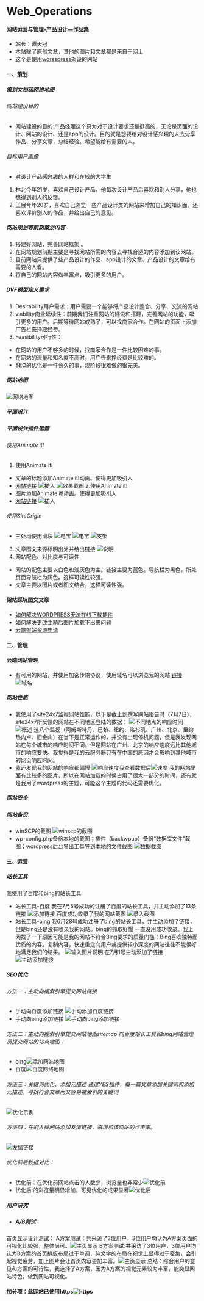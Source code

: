 # Web_Operations

#### 网站运营与管理-[产品设计—作品集](https://ttgnb.top/)
- 站长：谭天冠
- 本站除了原创文章，其他的图片和文章都是来自于网上
- 这个是使用[worsspress](https://wordpress.org/)架设的网站

#### 一、策划
##### 策划文档和网络地图
###### 网站建设目的
- 网站建设的目的:产品经理这个只为对于设计要求还是挺高的，无论是页面的设计、网站的设计、还是app的设计。目的就是想要给对设计感兴趣的人去分享作品、分享文章，总结经验。希望能给有需要的人。
###### 目标用户画像
- 对设计产品感兴趣的人群和在校的大学生
1. 林北今年21岁，喜欢自己设计产品，他每次设计产品后喜欢和别人分享，他也想得到别人的反馈。
2. 王展今年20岁，喜欢自己浏览一些产品设计类的网站来增加自己的知识面。还喜欢评价别人的作品，并给出自己的意见。


##### 网站规划等前期策划内容

1.  搭建好网站，完善网站框架 。
2.  在网站规划前期主要是寻找网站所需的内容去寻找合适的内容添加到该网站。
3.  目前网站只提供了些产品设计的作品、app设计的文章、产品设计的文章给有需要的人看。
4.  将自己的网站内容做丰富点，吸引更多的用户。
  

##### DVF模型定义需求

1.  Desirability用户需求：用户需要一个能够将产品设计整合、分享、交流的网站
2.  viability商业延续性：前期我们注重网站的建设和搭建，完善网站的功能，吸引更多的用户。后期等待网站成熟了，可以找商家合作。在网站的页面上添加广告栏来挣取经费。
3.  Feasibility可行性：
- 在网站的用户不够多的时候，找商家合作是一件比较困难的事。
- 在网站的流量和知名度不高时，用广告来挣经费是比较难的。
- SEO的优化是一件长久的事，现阶段很难做的很完美。

##### 网站地图

![网络地图](https://images.gitee.com/uploads/images/2020/0707/222245_5850543d_2230296.png "微信图片_20200707222153.png") 


##### 平面设计
##### 平面设计插件运营
###### 使用Animate it! 
1. 使用Animate it! 
- 文章的标题添加Animate it!动画。使得更加吸引人
- [网站链接](https://ttgnb.top/2020/07/01/yuanchuangwenzhang1/)
![插入](https://images.gitee.com/uploads/images/2020/0707/003912_bfbb0817_2230296.png "微信图片_20200707003859.png")
![效果截图](https://images.gitee.com/uploads/images/2020/0707/003746_c437da4a_2230296.png "微信图片_20200707003500.png")
2.使用Animate it!
- 图片添加Animate it!动画。使得更加吸引人
- [网站链接](https://ttgnb.top/2020/06/25/appsheji/)
![插入](https://images.gitee.com/uploads/images/2020/0707/004025_a7fad027_2230296.png "微信图片_20200707003532.png")
###### 使用SiteOrigin
- 三处均使用滑块
![电宝](https://images.gitee.com/uploads/images/2020/0707/004419_85b86552_2230296.png "微信图片_20200707004318.png")
![电宝](https://images.gitee.com/uploads/images/2020/0707/004440_01d28959_2230296.png "微信图片_20200707004320.png")
![支架](https://images.gitee.com/uploads/images/2020/0707/004520_00bfa697_2230296.png "微信图片_20200707004323.png")
3. 文章图文来源标明出处并给出链接
![说明](https://images.gitee.com/uploads/images/2020/0707/005627_8542e236_2230296.png "微信图片_20200707005600.png")
4. 网站配色、对比度与可读性
- 网站的配色主要以白色和浅灰色为主。链接主要为蓝色。导航栏为黑色，所处页面导航栏为灰色。这样可读性较强。
- 文章主要以图片或者图文结合，这样可读性强。
#### 架站踩坑图文文章
- [如何解决WORDPRESS无法在线下载插件](https://ttgnb.top/2020/07/01/yuanchuangwenzhang1/)
- [如何解决更改主题后图片加载不出来问题](https://ttgnb.top/2020/07/01/yuanchuangwenzhang/)
- [云端架站资源申请](https://ttgnb.top/2020/07/01/ziyuanshenqing/)
#### 二、管理
#### 云端网站管理
- 有可用的网站，并使用加密传输协议，使用域名可以浏览我的网站 [链接](https://ttgnb.top/)
![域名](https://images.gitee.com/uploads/images/2020/0707/010658_a39d0f38_2230296.png "微信图片_20200707010633.png")
##### 网站性能
- 我使用了site24x7监视网站性能，以下是截止到撰写网站报告时（7月7日），site24x7所反馈的网站在不同地区登陆的数据：
![不同地点的响应时间](https://images.gitee.com/uploads/images/2020/0707/210933_4c2430b1_2230296.png "微信图片_20200707210901.png")
![概述](https://images.gitee.com/uploads/images/2020/0707/211007_5c37fa45_2230296.png "微信图片_20200707210906.png")
这八个监视（阿姆斯特丹、巴黎、纽约、洛杉矶、广州、北京、里约热内卢、旧金山）在当下是正常运作的，并没有出现停机问题。但是我发现网站在每个城市的响应时间不同。但是网站在广州、北京的响应速度远比其他城市的响应要快。我觉得是我的云服务器只有在中国的原因才会影响到其他城市的网页响应时间。
- 我还发现我的网站的响应都偏慢
![响应速度](https://images.gitee.com/uploads/images/2020/0707/211901_ba2c2fd4_2230296.png "微信图片_20200707211840.png")我查看数据后![速度](https://images.gitee.com/uploads/images/2020/0707/212037_6e03e4f8_2230296.png "微信图片_20200707212009.png")
我的网站里面有比较多的图片，所以在网站加载的时候占用了很大一部分的时间，还有就是我用了wordpress的主题，可能这个主题的代码还需要优化。
##### 网站安全
##### 网站备份
- winSCP的截图
![winscp的截图](https://images.gitee.com/uploads/images/2020/0708/181955_bbff2643_2230296.png "微信图片_20200708181641.png")
- wp-config.php备份本地的截图；插件（backwpup）备份“数据库文件”截图；wordpress后台导出工具导到本地的文件截图
![数据截图](https://images.gitee.com/uploads/images/2020/0708/182218_88f4cd39_2230296.png "微信图片_20200708181649.png")


#### 三、运营
##### 站长工具
我使用了百度和bing的站长工具
- 站长工具-百度
  我在7月5号成功的注册了百度的站长工具，并主动添加了13条链接
![添加链接](https://images.gitee.com/uploads/images/2020/0707/012112_96fb07c7_2230296.png "微信图片_20200707012053.png")
百度成功收录了我的网站截图
![录入截图](https://images.gitee.com/uploads/images/2020/0707/012340_93892b5c_2230296.png "微信图片_20200707012234.png")
- 站长工具-bing
 我6月28号成功注册了bing的站长工具，并主动添加了链接，但是bing还是没有收录我的网站。bing的抓取好慢 一直没用成功收录。我上网找了一下原因可能是我的网站不符合Bing要求的质量门槛：Bing喜欢独特而优质的内容。复制内容，快速重定向用户或提供较小深度的网站往往不能很好地满足我们的结果。
![输入图片说明](https://images.gitee.com/uploads/images/2020/0707/012804_ec97661a_2230296.png "微信图片_20200707012751.png")
在7月1号主动添加了链接
![主动添加链接](https://images.gitee.com/uploads/images/2020/0707/013116_8411029b_2230296.png "微信图片_20200707013107.png")
##### SEO优化
###### 方法一：主动向搜索引擎提交网站链接
- 手动向百度添加链接
![手动添加百度链接](https://images.gitee.com/uploads/images/2020/0707/213805_7f181bed_2230296.png "微信图片_20200707012053.png")
- 手动向bing添加链接
![手动向bing添加链接](https://images.gitee.com/uploads/images/2020/0707/213846_3db04d9a_2230296.png "微信图片_20200707013107.png")
###### 方法二：主动向搜索引擎提交网站地图sitemap 向百度站长工具和bing网站管理员提交网站的站点地图：
- bing![添加网站地图](https://images.gitee.com/uploads/images/2020/0707/214200_f44215f0_2230296.png "微信图片_20200707214108.png")
- 百度![百度网络地图](https://images.gitee.com/uploads/images/2020/0707/214435_f95a36d6_2230296.png "微信图片_20200707214357.png")
###### 方法三：关键词优化、添加元描述 通过YES插件，每一篇文章添加关键词和添加元描述，寻找符合文章而又容易被索引的关键词
![优化示例](https://images.gitee.com/uploads/images/2020/0707/214751_48923f80_2230296.png "微信图片_20200707214744.png")
###### 方法四：在别人得网站添加友情链接，来增加该网站的点击率。
![友情链接](https://images.gitee.com/uploads/images/2020/0712/175240_07f20010_2230296.png "微信图片_20200712175227.png")
###### 优化前后数据对比：
- 优化前：在优化前网站点击的人数少，浏览量也非常少![优化前](https://images.gitee.com/uploads/images/2020/0712/153317_adadcee2_2230296.png "微信图片_20200712153301.png")
- 优化后:的浏览量明显增加，可见优化的成果显著![优化后](https://images.gitee.com/uploads/images/2020/0712/153540_53017202_2230296.jpeg "1594539309(1).jpg")
##### 用户研究

- ##### A/B测试
首页显示设计测试：
A方案测试：共采访了3位用户，3位用户均认为A方案页面的可视化比较强，整体尚可。![主页显示](https://images.gitee.com/uploads/images/2020/0712/152727_add996d1_2230296.png "微信图片_20200712152714.png")
B方案测试:共采访了3位用户，3位用户均认为B方案的首页排版布局过于单调，纯文字的布局在视觉上显得过于密集，会引起视觉疲劳，加上图片会让首页内容更加丰富。![主页显示](https://images.gitee.com/uploads/images/2020/0712/152920_0e776345_2230296.png "微信图片_20200712152913.png")
总结：综合用户的意见和方案的可行性，我选择了A方案，因为A方案的视觉元素较为丰富，能突显网站特色，做到网站可视化。

#### 加分项：此网站已使用https![https](https://images.gitee.com/uploads/images/2020/0712/175630_87f8b5fd_2230296.png "微信图片_20200712175605.png")

